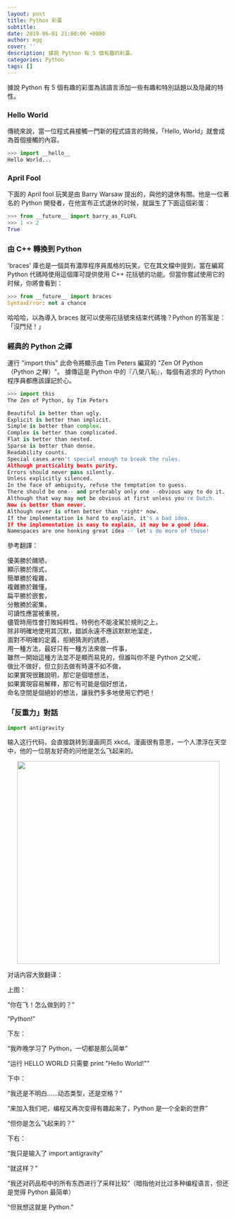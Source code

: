 ```yaml
---
layout: post
title: Python 彩蛋
subtitle:
date: 2019-06-01 21:00:00 +0800
author: egg
cover: ''
description: 據說 Python 有 5 個有趣的彩蛋。
categories: Python
tags: [] 
---
```


據說 Python 有 5 個有趣的彩蛋為該語言添加一些有趣和特別話題以及隐藏的特性。

### Hello World

傳統來說，當一位程式員接觸一門新的程式語言的時候，「Hello, World」就會成為首個接觸的內容。

```python
>>> import __hello__
Hello World...
```

### April Fool

下面的 April fool 玩笑是由 Barry Warsaw 提出的，與他的退休有關。他是一位著名的 Python 開發者，在他宣布正式退休的时候，就誕生了下面這個彩蛋：

```python
>>> from __future__ import barry_as_FLUFL
>>> 1 <> 2
True
```

### 由 C++ 轉換到 Python
'braces' 庫也是一個具有濃厚程序員風格的玩笑，它在其文檔中提到，當在編寫 Python 代碼時使用這個庫可提供使用 C++ 花括號的功能。但當你嘗試使用它的时候，你將會看到：

```python
>>> from __future__ import braces
SyntaxError: not a chance
```

哈哈哈，以為導入 braces 就可以使用花括號來结束代碼塊？Python 的答案是：「沒門兒！」

### 經典的 Python 之禪

運行 "import this" 此命令將顯示由 Tim Peters 編寫的 "Zen Of Python（Python 之禅）"。
據傳這是 Python 中的『八榮八恥』，每個有追求的 Python 程序員都應該謹記於心。

```python
>>> import this
The Zen of Python, by Tim Peters

Beautiful is better than ugly.
Explicit is better than implicit.
Simple is better than complex.
Complex is better than complicated.
Flat is better than nested.
Sparse is better than dense.
Readability counts.
Special cases aren't special enough to break the rules.
Although practicality beats purity.
Errors should never pass silently.
Unless explicitly silenced.
In the face of ambiguity, refuse the temptation to guess.
There should be one-- and preferably only one --obvious way to do it.
Although that way may not be obvious at first unless you're Dutch.
Now is better than never.
Although never is often better than *right* now.
If the implementation is hard to explain, it's a bad idea.
If the implementation is easy to explain, it may be a good idea.
Namespaces are one honking great idea -- let's do more of those!
```

參考翻譯：

優美勝於醜陋，<br />
顯示勝於隱式，<br />
簡單勝於複雜，<br />
複雜勝於難懂，<br />
扁平勝於嵌套，<br />
分散勝於密集，<br />
可讀性應當被重視，<br />
儘管時用性會打敗純粹性，特例也不能凌駕於規則之上，<br />
除非明確地使用其沉默，錯誤永遠不應該默默地溜走，<br />
面對不明確的定義，拒絕猜測的誘惑，<br />
用一種方法，最好只有一種方法來做一件事，<br />
雖然一開始這種方法並不是顯而易見的，但誰叫你不是 Python 之父呢，<br />
做比不做好，但立刻去做有時還不如不做，<br />
如果實現很難說明，那它是個壞想法，<br />
如果實現容易解釋，那它有可能是個好想法，<br />
命名空間是個絕妙的想法，讓我們多多地使用它們吧！



### 「反重力」對話

```python
import antigravity
```

输入这行代码，会直接跳转到漫画网页 xkcd。漫画很有意思，一个人漂浮在天空中，他的一位朋友好奇的问他是怎么飞起来的。

<img src="/coding/assets/img/2019/python.png" style="display:block;margin:auto;width:460px" />

对话内容大致翻译：

上图：

“你在飞！怎么做到的？”

“Python!”

下左：

“我昨晚学习了 Python，一切都是那么简单”

“运行 HELLO WORLD 只需要 print "Hello World!"”

下中：

“我还是不明白……动态类型，还是空格？”

“来加入我们吧，编程又再次变得有趣起来了，Python 是一个全新的世界”

“但你是怎么飞起来的？”

下右：

“我只是输入了 import antigravity”

“就这样？”

“我还对药品柜中的所有东西进行了采样比较”（暗指他对比过多种编程语言，但还是觉得 Python 最简单）

“但我想这就是 Python.”
